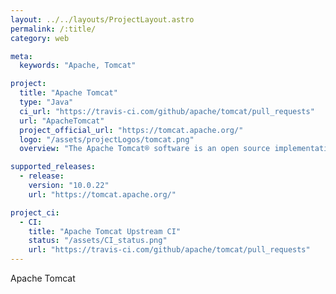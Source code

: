 ```yaml
---
layout: ../../layouts/ProjectLayout.astro
permalink: /:title/
category: web

meta:
  keywords: "Apache, Tomcat"

project:
  title: "Apache Tomcat"
  type: "Java"
  ci_url: "https://travis-ci.com/github/apache/tomcat/pull_requests"
  url: "ApacheTomcat"
  project_official_url: "https://tomcat.apache.org/"
  logo: "/assets/projectLogos/tomcat.png"
  overview: "The Apache Tomcat® software is an open source implementation of the Jakarta Servlet, Jakarta Server Pages, Jakarta Expression Language, Jakarta WebSocket, Jakarta Annotations and Jakarta Authentication specifications. These specifications are part of the Jakarta EE platform."

supported_releases:
  - release:
    version: "10.0.22"
    url: "https://tomcat.apache.org/"

project_ci:
  - CI:
    title: "Apache Tomcat Upstream CI"
    status: "/assets/CI_status.png"
    url: "https://travis-ci.com/github/apache/tomcat/pull_requests"
---
```


<p>Apache Tomcat</p>
